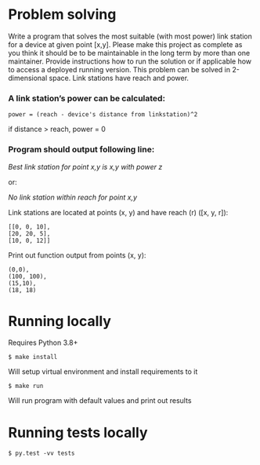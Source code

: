 # Problem solving

Write a program that solves the most suitable (with most power) link station for a device at given point [x,y].
Please make this project as complete as you think it should be to be maintainable in the long term by more than one maintainer.
​Provide instructions how to run the solution or if applicable how to access a deployed running version.
This problem can be solved in 2-dimensional space. Link stations have reach and power.

### A link station’s power can be calculated:

    power = (reach - device's distance from linkstation)^2

if distance > reach, power = 0

### Program should output following line:

_Best link station for point x,y is x,y with power z_

or:

_No link station within reach for point x,y_

Link stations​ are located at points ​(x, y)​ and have reach ​(r) ([x, y, r])​:

    [[0, 0, 10],
    [20, 20, 5],
    [10, 0, 12]]

Print out function output from ​points​ ​(x, y):

    (0,0),
    (100, 100),
    (15,10)​,
    (18, 18)​

# Running locally

Requires Python 3.8+

    $ make install

Will setup virtual environment and install requirements to it

    $ make run

Will run program with default values and print out results

# Running tests locally

    $ py.test -vv tests
